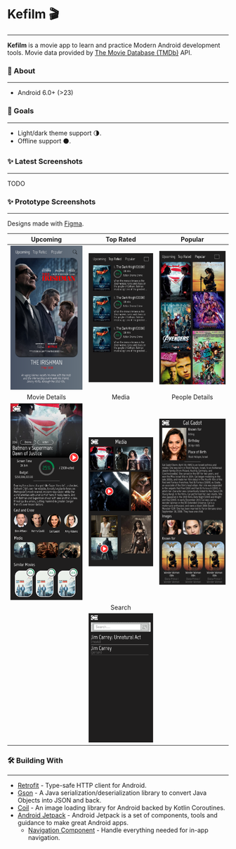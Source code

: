 # Kefilm 🎬
----
**Kefilm** is a movie app to learn and practice Modern Android development tools. Movie data provided by [The Movie Database (TMDb)](https://www.themoviedb.org/) API.

### 📝 About
----
+ Android 6.0+ (>23)

### 🌟 Goals 
----
+ Light/dark theme support 🌗.
+ Offline support ⚫.

### ✨ Latest Screenshots
----
TODO

### ✨ Prototype Screenshots
----
Designs made with [Figma](https://www.figma.com).

| Upcoming | Top Rated |  Popular |
|:-:|:-:|:-:|
| ![U](screenshots/prototype/p_upcoming.png?raw=true) | ![T](screenshots/prototype/p_top_rated.png?raw=true) | ![P](screenshots/prototype/p_popular.png?raw=true) |
| Movie Details | Media |  People Details |
| ![M](screenshots/prototype/p_movie_details.png?raw=true) | ![Me](screenshots/prototype/p_media.png?raw=true) | ![Pe](screenshots/prototype/p_people_details.png?raw=true) |
| | Search | |
| | ![S](screenshots/prototype/p_search.png?raw=true) | |

### 🛠️ Building With 
----
+ [Retrofit](https://github.com/square/retrofit) - Type-safe HTTP client for Android.
+ [Gson](https://github.com/google/gson) - A Java serialization/deserialization library to convert Java Objects into JSON and back.
+ [Coil](https://github.com/coil-kt/coil) - An image loading library for Android backed by Kotlin Coroutines.
+ [Android Jetpack](https://developer.android.com/jetpack) - Android Jetpack is a set of components, tools and guidance to make great Android apps.
  + [Navigation Component](https://developer.android.com/guide/navigation) - Handle everything needed for in-app navigation.